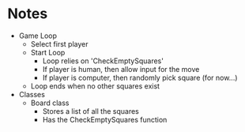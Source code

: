 # Notes
 
- Game Loop
  - Select first player
  - Start Loop
    - Loop relies on 'CheckEmptySquares'
    - If player is human, then allow input for the move
    - If player is computer, then randomly pick square (for now...)
  - Loop ends when no other squares exist
- Classes
  - Board class
    - Stores a list of all the squares
    - Has the CheckEmptySquares function
